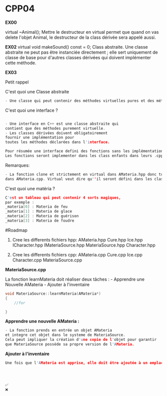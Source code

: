 # CPP04

**EX00**

virtual ~Animal();
Mettre le destructeur en virtual permet que quand on vas delete l'objet Animal, le destructeur de la class dérivée sera appelé aussi.


**EX02**
virtual void makeSound() const = 0;
Class abstraite.
Une classe abstraite ne peut pas être instanciée directement ; elle sert uniquement de classe de base pour d'autres classes dérivées qui doivent implémenter cette méthode.

**EX03**

Petit rappel

C'est quoi une Classe abstraite 

```c
- Une classe qui peut contenir des méthodes virtuelles pures et des méthodes avec implémentation.
```

C'est quoi une interface ? 

```c

- Une interface en C++ est une classe abstraite qui 
contient que des méthodes purement virtuelle.
- Les classes dérivées doivent obligatoirement 
fournir une implémentation pour 
toutes les méthodes déclarées dans l'interface.

Pour résumée une interface defini des fonctions sans les implémentations (pas de .cpp qui implémentes la fonction).
Les fonctions seront implementer dans les class enfants dans leurs .cpp.
```

Remarques:

```c
- La fonction clone et strictement en virtual dans AMateria.hpp donc tu ne dois pas definir les fonctions.
dans AMateria.cpp. Virtual veut dire qu''il seront défini dans les classes dérivées.
```

C'est quoi une matéria ?
```c
C'est un tableau qui peut contenir 4 sorts magiques,
par exemple : 
_materia[0] : Materia de feu
_materia[1] : Materia de glace
_materia[2] : Materia de guérison
_materia[3] : Materia de foudre
```

#Roadmap

1. Cree les differents fichiers hpp:
    AMateria.hpp
    Cure.hpp
    Ice.hpp
    ICharacter.hpp
    IMateriaSource.hpp
    MateriaSource.hpp
    Character.hpp

2. Cree les differents fichiers cpp:
    AMateria.cpp
    Cure.cpp
    Ice.cpp
    Character.cpp
    MateriaSource.cpp

**MateriaSource.cpp**

La fonction learnMateria doit réaliser deux tâches :
	- Apprendre une Nouvelle AMateria
	- Ajouter à l'inventaire 

```c
void MateriaSource::learnMateria(AMateria*)
{
	//for 

}
```

**Apprendre une nouvelle AMateria :** 

```c
- La fonction prends en entrée un objet AMateria 
et integre cet objet dans le systeme de MateriaSource.
Cela peut impliquer la création d'une copie de l'objet pour garantir
que MateriaSource possède sa propre version de l'AMateria.
```

**Ajouter à l'inventaire**

```c
Une fois que l'AMateria est apprise, elle doit être ajoutée à un emplacement disponible dans le tableau _materia de MateriaSource.




✅
❌
